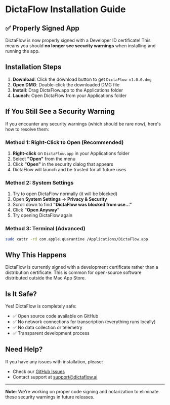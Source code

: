 # DictaFlow Installation Guide

## ✅ Properly Signed App

DictaFlow is now properly signed with a Developer ID certificate! This means you should **no longer see security warnings** when installing and running the app.

## Installation Steps

1. **Download**: Click the download button to get `DictaFlow-v1.0.0.dmg`
2. **Open DMG**: Double-click the downloaded DMG file
3. **Install**: Drag DictaFlow.app to the Applications folder
4. **Launch**: Open DictaFlow from your Applications folder

## If You Still See a Security Warning

If you encounter any security warnings (which should be rare now), here's how to resolve them:

### Method 1: Right-Click to Open (Recommended)

1. **Right-click** on `DictaFlow.app` in your Applications folder
2. Select **"Open"** from the menu
3. Click **"Open"** in the security dialog that appears
4. DictaFlow will launch and be trusted for all future uses

### Method 2: System Settings

1. Try to open DictaFlow normally (it will be blocked)
2. Open **System Settings** → **Privacy & Security**
3. Scroll down to find **"DictaFlow was blocked from use..."**
4. Click **"Open Anyway"**
5. Try opening DictaFlow again

### Method 3: Terminal (Advanced)

```bash
sudo xattr -rd com.apple.quarantine /Applications/DictaFlow.app
```

## Why This Happens

DictaFlow is currently signed with a development certificate rather than a distribution certificate. This is common for open-source software distributed outside the Mac App Store.

## Is It Safe?

Yes! DictaFlow is completely safe:
- ✅ Open source code available on GitHub
- ✅ No network connections for transcription (everything runs locally)
- ✅ No data collection or telemetry
- ✅ Transparent development process

## Need Help?

If you have any issues with installation, please:
- Check our [GitHub Issues](https://github.com/dictaflow/dictaflow/issues)
- Contact support at support@dictaflow.ai

---

**Note**: We're working on proper code signing and notarization to eliminate these security warnings in future releases.
